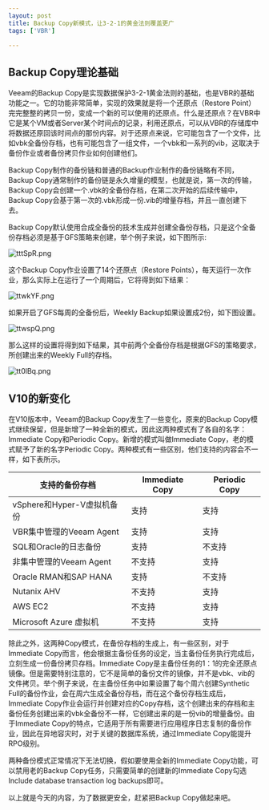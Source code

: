 ```yaml
---
layout: post
title: Backup Copy新模式，让3-2-1的黄金法则覆盖更广
tags: ['VBR']

---
```


## Backup Copy理论基础

Veeam的Backup Copy是实现数据保护3-2-1黄金法则的基础，也是VBR的基础功能之一。它的功能非常简单，实现的效果就是将一个还原点（Restore Point）完完整整的拷贝一份，变成一个新的可以使用的还原点。什么是还原点？在VBR中它是某个VM或者Server某个时间点的记录，利用还原点，可以从VBR的存储库中将数据还原回该时间点的那份内容。对于还原点来说，它可能包含了一个文件，比如vbk全备份存档，也有可能包含了一组文件，一个vbk和一系列的vib，这取决于备份作业或者备份拷贝作业如何创建他们。

Backup Copy制作的备份链和普通的Backup作业制作的备份链略有不同，Backup Copy通常制作的备份链是永久增量的模型，也就是说，第一次的传输，Backup Copy会创建一个.vbk的全备份存档，在第二次开始的后续传输中，Backup Copy会基于第一次的.vbk形成一份.vib的增量存档，并且一直创建下去。

Backup Copy默认使用合成全备份的技术生成并创建全备份存档，只是这个全备份存档必须是基于GFS策略来创建，举个例子来说，如下图所示:

![tttSpR.png](https://s1.ax1x.com/2020/06/02/tttSpR.png)

这个Backup Copy作业设置了14个还原点（Restore Points），每天运行一次作业，那么实际上在运行了一个周期后，它将得到如下结果：

![ttwkYF.png](https://s1.ax1x.com/2020/06/02/ttwkYF.png)

如果开启了GFS每周的全备份后，Weekly Backup如果设置成2份，如下图设置。

![ttwspQ.png](https://s1.ax1x.com/2020/06/02/ttwspQ.png)

那么这样的设置将得到如下结果，其中前两个全备份存档是根据GFS的策略要求，所创建出来的Weekly Full的存档。

![tt0lBq.png](https://s1.ax1x.com/2020/06/02/tt0lBq.png)

## V10的新变化

在V10版本中，Veeam的Backup Copy发生了一些变化，原来的Backup Copy模式继续保留，但是新增了一种全新的模式，因此这两种模式有了各自的名字：Immediate Copy和Periodic Copy。新增的模式叫做Immediate Copy，老的模式赋予了新的名字Periodic Copy。两种模式有一些区别，他们支持的内容会不一样，如下表所示。

| 支持的备份存档             | Immediate Copy | Periodic Copy |
| -------------------------- | -------- | -------- |
| vSphere和Hyper-V虚拟机备份 | 支持     | 支持     |
| VBR集中管理的Veeam Agent   | 支持     | 支持     |
| SQL和Oracle的日志备份      | 支持     | 不支持   |
| 非集中管理的Veeam Agent    | 不支持   | 支持     |
| Oracle RMAN和SAP HANA      | 支持     | 不支持   |
| Nutanix AHV                | 不支持   | 支持     |
| AWS EC2                    | 不支持   | 支持     |
| Microsoft Azure 虚拟机     | 不支持   | 支持     |

除此之外，这两种Copy模式，在备份存档的生成上，有一些区别，对于Immediate Copy而言，他会根据主备份任务的设定，当主备份任务执行完成后，立刻生成一份备份拷贝存档。Immediate Copy是主备份任务的1：1的完全还原点镜像。但是需要特别注意的，它不是简单的备份文件的镜像，并不是vbk、vib的文件拷贝。举个例子来说，在主备份任务中如果设置了每个周六创建Synthetic Full的备份作业，会在周六生成全备份存档，而在这个备份存档生成后，Immediate Copy作业会运行并创建对应的Copy存档，这个创建出来的存档和主备份任务创建出来的vbk全备份不一样，它创建出来的是一份vib的增量备份。由于Immediate Copy的特点，它适用于所有需要进行应用程序日志复制的备份作业，因此在异地容灾时，对于关键的数据库系统，通过Immediate Copy能提升RPO级别。

两种备份模式正常情况下无法切换，假如要使用全新的Immediate Copy功能，可以禁用老的Backup Copy任务，只需要简单的创建新的Immediate Copy勾选Include database transaction log backups即可。

以上就是今天的内容，为了数据更安全，赶紧把Backup Copy做起来吧。

 